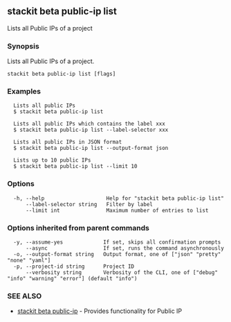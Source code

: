 ## stackit beta public-ip list

Lists all Public IPs of a project

### Synopsis

Lists all Public IPs of a project.

```
stackit beta public-ip list [flags]
```

### Examples

```
  Lists all public IPs
  $ stackit beta public-ip list

  Lists all public IPs which contains the label xxx
  $ stackit beta public-ip list --label-selector xxx

  Lists all public IPs in JSON format
  $ stackit beta public-ip list --output-format json

  Lists up to 10 public IPs
  $ stackit beta public-ip list --limit 10
```

### Options

```
  -h, --help                    Help for "stackit beta public-ip list"
      --label-selector string   Filter by label
      --limit int               Maximum number of entries to list
```

### Options inherited from parent commands

```
  -y, --assume-yes             If set, skips all confirmation prompts
      --async                  If set, runs the command asynchronously
  -o, --output-format string   Output format, one of ["json" "pretty" "none" "yaml"]
  -p, --project-id string      Project ID
      --verbosity string       Verbosity of the CLI, one of ["debug" "info" "warning" "error"] (default "info")
```

### SEE ALSO

* [stackit beta public-ip](./stackit_beta_public-ip.md)	 - Provides functionality for Public IP

